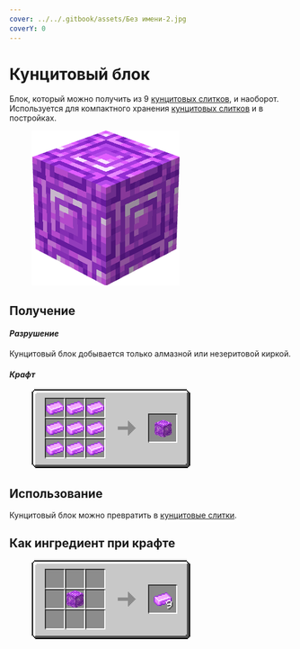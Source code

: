 ```yaml
---
cover: ../../.gitbook/assets/Без имени-2.jpg
coverY: 0
---
```


# Кунцитовый блок

Блок, который можно получить из 9 [кунцитовых слитков](../materialy/metally-i-mineraly/kuncitovyi-slitok.md), и наоборот. Используется для компактного хранения [кунцитовых слитков](../materialy/metally-i-mineraly/kuncitovyi-slitok.md) и в постройках.

<figure><img src="../../.gitbook/assets/pink_ore_block.png" alt=""><figcaption></figcaption></figure>

## Получение

#### _Разрушение_

Кунцитовый блок добывается только алмазной или незеритовой киркой.

#### _Крафт_

<figure><img src="../../.gitbook/assets/pink_ore_block_result-x1.png" alt=""><figcaption></figcaption></figure>

## Использование

Кунцитовый блок можно превратить в [кунцитовые слитки](../materialy/metally-i-mineraly/kuncitovyi-slitok.md).

## Как ингредиент при крафте

<figure><img src="../../.gitbook/assets/pink_ore_ingot_result-multi.png" alt=""><figcaption></figcaption></figure>
